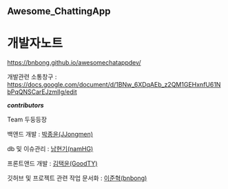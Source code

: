 Awesome_ChattingApp
---------------------------------------------------------------

# 개발자노트

https://bnbong.github.io/awesomechatappdev/

개발관련 소통창구 : https://docs.google.com/document/d/1BNw_6XDqAEb_z2QM1GEHxnfU61NbPqQNSCarEJzmlIg/edit

***contributors***

Team 두둥등장

백앤드 개발 : [박종윤(JJongmen)](https://github.com/JJongmen/JJongmen.github.io)

db 및 이슈관리 : [남현기(namHG)](https://github.com/namHG/namHG.github.io)

프론트앤드 개발 : [김택윤(GoodTY)](https://github.com/GoodTY/GoodTY.github.io)

깃허브 및 프로젝트 관련 작업 문서화 : [이준혁(bnbong)](https://github.com/bnbong/bnbong.github.io)
